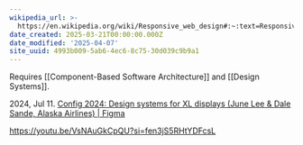 ```yaml
---
wikipedia_url: >-
  https://en.wikipedia.org/wiki/Responsive_web_design#:~:text=Responsive%20web%20design%20(RWD)%20or,to%20ensure%20usability%20and%20satisfaction.
date_created: 2025-03-21T00:00:00.000Z
date_modified: '2025-04-07'
site_uuid: 4993b009-5ab6-4ec6-8c75-30d039c9b9a1
---
```


Requires [[Component-Based Software Architecture]] and [[Design Systems]]. 

2024, Jul 11. [Config 2024: Design systems for XL displays (June Lee & Dale Sande, Alaska Airlines) | Figma](https://youtu.be/SR1f4KicAJg?si=GVNbs0EwrVSYr1Cr)

https://youtu.be/VsNAuGkCpQU?si=fen3jS5RHtYDFcsL